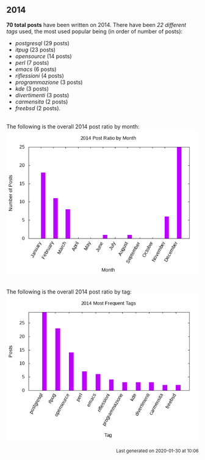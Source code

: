 ## 2014 

**70 total posts** have been written on 2014.
There have been *22 different tags* used, the most
used popular being (in order of number of posts):
 
- *postgresql* (29 posts)  
- *itpug* (23 posts)  
- *opensource* (14 posts)  
- *perl* (7 posts)  
- *emacs* (6 posts)  
- *riflessioni* (4 posts)  
- *programmazione* (3 posts)  
- *kde* (3 posts)  
- *divertimenti* (3 posts)  
- *carmensita* (2 posts)  
- *freebsd* (2 posts).<br/>
<br/>
The following is the overall 2014 post ratio by month:
<br/>
    <center>
      <img src="/images/stats/2014-months.png" alt="2014 post ratio per month" />
    </center>
<br/>

<br/>
The following is the overall 2014 post ratio by tag:
<br/>
  <center>
    <img src="/images/stats/2014-tags.png" alt="2014 post ratio per tag" />
  </center>
<br/>

<div align="right">
<small>
Last generated on 2020-01-30 at 10:06
</small>
</div>

<br/>
